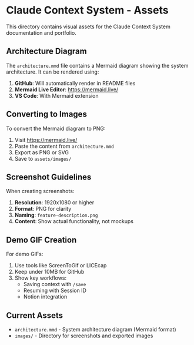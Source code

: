 # Claude Context System - Assets

This directory contains visual assets for the Claude Context System documentation and portfolio.

## Architecture Diagram

The `architecture.mmd` file contains a Mermaid diagram showing the system architecture. It can be rendered using:

1. **GitHub**: Will automatically render in README files
2. **Mermaid Live Editor**: https://mermaid.live/
3. **VS Code**: With Mermaid extension

## Converting to Images

To convert the Mermaid diagram to PNG:

1. Visit https://mermaid.live/
2. Paste the content from `architecture.mmd`
3. Export as PNG or SVG
4. Save to `assets/images/`

## Screenshot Guidelines

When creating screenshots:

1. **Resolution**: 1920x1080 or higher
2. **Format**: PNG for clarity
3. **Naming**: `feature-description.png`
4. **Content**: Show actual functionality, not mockups

## Demo GIF Creation

For demo GIFs:

1. Use tools like ScreenToGif or LICEcap
2. Keep under 10MB for GitHub
3. Show key workflows:
   - Saving context with `/save`
   - Resuming with Session ID
   - Notion integration

## Current Assets

- `architecture.mmd` - System architecture diagram (Mermaid format)
- `images/` - Directory for screenshots and exported images
